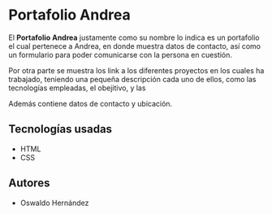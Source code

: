 ﻿# Portafolio Andrea

El **Portafolio Andrea** justamente como su nombre lo indica es un portafolio el cual pertenece  a Andrea, en donde muestra datos de contacto, así como un formulario para poder comunicarse con la persona en cuestión.

Por otra parte se muestra los link a los diferentes proyectos en los cuales ha trabajado, teniendo una pequeña descripción cada uno de ellos, como las tecnologías empleadas, el obejitivo, y las 

Además contiene datos de contacto y ubicación.

## Tecnologías usadas
- HTML
- CSS

## Autores
- Oswaldo Hernández


